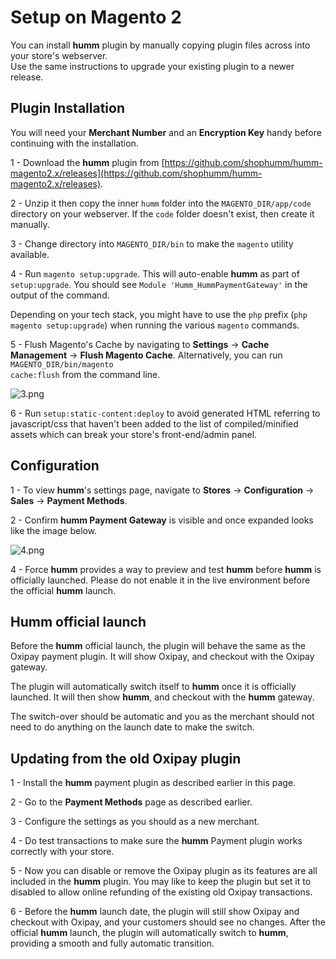 <h1>Setup on Magento 2</h1>

You can install **humm** plugin by manually copying plugin files across into your store's webserver.  
Use the same instructions to upgrade your existing plugin to a newer release.

## Plugin Installation

<div class="panel">
  You will need your <b>Merchant Number</b> and an <b>Encryption Key</b> handy before continuing with the installation.
</div>

1 - Download the **humm** plugin from [https://github.com/shophumm/humm-magento2.x/releases](https://github.com/shophumm/humm-magento2.x/releases).

2 - Unzip it then copy the inner `humm` folder into the `MAGENTO_DIR/app/code` directory on your webserver. If the <code>code</code> folder doesn't exist, then create it manually.

3 - Change directory into `MAGENTO_DIR/bin` to make the `magento` utility available.

4 - Run `magento setup:upgrade`. This will auto-enable **humm** as part of `setup:upgrade`. You should see `Module 'Humm_HummPaymentGateway'` in the output of the command.
<br>

<div class="panel">
  Depending on your tech stack, you might have to use the <code>php</code> prefix (<code>php magento setup:upgrade</code>) when running the various <code>magento</code> commands.
</div>

5 - Flush Magento's Cache by navigating to **Settings** -> **Cache Management** -> **Flush Magento Cache**. Alternatively, you can run <code>MAGENTO_DIR/bin/magento cache:flush</code> from the command line.

![3.png](\img\platforms\magento_2\3.png)

6 - Run `setup:static-content:deploy` to avoid generated HTML referring to javascript/css that haven't been added to the list of compiled/minified assets which can break your store's front-end/admin panel.

## Configuration

1 - To view **humm**'s settings page, navigate to **Stores** -> **Configuration** -> **Sales** -> **Payment Methods**.

2 - Confirm **humm Payment Gateway** is visible and once expanded looks like the image below.

![4.png](\img\platforms\magento_2\4.png)

4 - Force **humm** provides a way to preview and test **humm** before **humm** is officially launched. Please do not enable it in the live environment before the official **humm** launch.

## **Humm** official launch

Before the **humm** official launch, the plugin will behave the same as the Oxipay payment plugin. It will show Oxipay, and checkout with the Oxipay gateway.

The plugin will automatically switch itself to **humm** once it is officially launched. It will then show **humm**, and checkout with the **humm** gateway.

The switch-over should be automatic and you as the merchant should not need to do anything on the launch date to make the switch.

## Updating from the old Oxipay plugin

1 - Install the **humm** payment plugin as described earlier in this page.

2 - Go to the **Payment Methods** page as described earlier.

3 - Configure the settings as you should as a new merchant.

4 - Do test transactions to make sure the **humm** Payment plugin works correctly with your store.

5 - Now you can disable or remove the Oxipay plugin as its features are all included in the **humm** plugin. You may like to keep the plugin but set it to disabled to allow online refunding of the existing old Oxipay transactions.

6 - Before the **humm** launch date, the plugin will still show Oxipay and checkout with Oxipay, and your customers should see no changes. After the official **humm** launch, the plugin will automatically switch to **humm**, providing a smooth and fully automatic transition.
